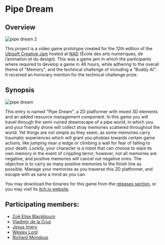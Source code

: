 # Pipe Dream

## Overview

![pipe dream 2](https://user-images.githubusercontent.com/7291039/45912853-3a266780-bdf6-11e8-98cc-13a5ce1be6ea.png) 

This project is a video game prototype created for the 12th edition of the [Ubisoft Creative Jam](https://itch.io/jam/creative-jam-12) hosted at [NAD](https://www.nad.ca/fr) (École des arts numériques, de l’animation et du design). This was a game jam in which the participants where required to develop a game in 46 hours, while adhering to the overall theme of "Memory", and the technical challenge of including a "Buddy AI". It received an honorary mention for the technical challenge prize.

## Synopsis

![pipe dream](https://user-images.githubusercontent.com/7291039/45912841-09dec900-bdf6-11e8-97dc-7fbd5a116282.png)

This entry is named "Pipe Dream", a 2D platformer with mixed 3D elements and an added resource management component. In this game you will travel through the semi-ruined dreamscape of a pipe world, in which you and your friendly drone will collect stray memories scattered throughout the world. Yet things are not simple as they seem, as some memories carry traumatic experiences which will grant you phobias towards certain game actions, like jumping near a ledge or climbing a wall for fear of falling to your death. Luckily, your character is a robot that can choose to wipe its own memory in the event of crippling terror, however, not all memories are negative, and positive memories will cancel out negative ones. The objective is to carry as many positive memories to the finish line as possible. Manage your memories as you traverse this 2D platformer, and escape with as sane a mind as you can.

You may download the binaries for this game from the [releases section](https://github.com/Yisas/NADCreativeJam2018/releases/tag/v1.0), or you may visit its [itch.io website](https://yisas.itch.io/pipe-dream).

## Participating members:

* [Zoë Elise Blackbourn](https://github.com/Zanadi)
* [Vladimir de la Cruz](https://github.com/Vladimirdlc)
* [Jesus Imery](https://github.com/Yisas)
* [Wesley Lord](https://github.com/Thanelord)
* [Richard Mondoux](https://github.com/mondoux)
